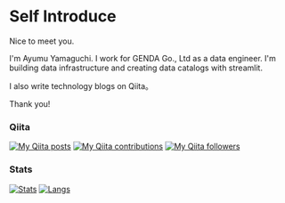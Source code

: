 # Self Introduce
Nice to meet you.

I'm Ayumu Yamaguchi.
I work for GENDA Go., Ltd as a data engineer.
I'm building data infrastructure and creating data catalogs with streamlit.

I also write technology blogs on Qiita。


Thank you!


### Qiita
[![My Qiita posts](https://qiita-badge.apiapi.app/s/Ayumu-y/posts.svg)](http://qiita.com/Ayumu-y)
[![My Qiita contributions](https://qiita-badge.apiapi.app/s/Ayumu-y/contributions.svg)](http://qiita.com/Ayumu-y)
[![My Qiita followers](https://qiita-badge.apiapi.app/s/Ayumu-y/followers.svg)](http://qiita.com/Ayumu-y)

### Stats
[![Stats](https://github-readme-stats.vercel.app/api?username=gussan-me&count_private=true&show_icons=true)](https://github.com/gussan-me)
[![Langs](https://github-readme-stats.vercel.app/api/top-langs/?username=gussan-me&layout=compact)](https://github.com/gussan-me)
